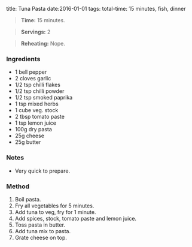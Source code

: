title: Tuna Pasta
date:2016-01-01
tags: total-time: 15 minutes, fish, dinner

> **Time:** 15 minutes.

> **Servings:** 2

> **Reheating:** Nope.

### Ingredients

* 1 bell pepper
* 2 cloves garlic
* 1/2 tsp chilli flakes
* 1/2 tsp chilli powder
* 1/2 tsp smoked paprika 
* 1 tsp mixed herbs
* 1 cube veg. stock
* 2 tbsp tomato paste
* 1 tsp lemon juice
* 100g dry pasta
* 25g cheese
* 25g butter 

### Notes

* Very quick to prepare.

### Method

1. Boil pasta.
2. Fry all vegetables for 5 minutes.
3. Add tuna to veg, fry for 1 minute.
4. Add spices, stock, tomato paste and lemon juice.
5. Toss pasta in butter.
6. Add tuna mix to pasta.
7. Grate cheese on top.
